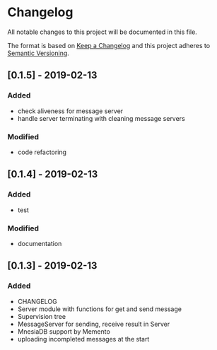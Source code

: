 # Changelog
All notable changes to this project will be documented in this file.

The format is based on [Keep a Changelog](http://keepachangelog.com/en/1.0.0/)
and this project adheres to [Semantic Versioning](http://semver.org/spec/v2.0.0.html).

## [0.1.5] - 2019-02-13
### Added
- check aliveness for message server
- handle server terminating with cleaning message servers

### Modified
- code refactoring

## [0.1.4] - 2019-02-13
### Added
- test

### Modified
- documentation

## [0.1.3] - 2019-02-13
### Added
- CHANGELOG
- Server module with functions for get and send message
- Supervision tree
- MessageServer for sending, receive result in Server
- MnesiaDB support by Memento
- uploading incompleted messages at the start
